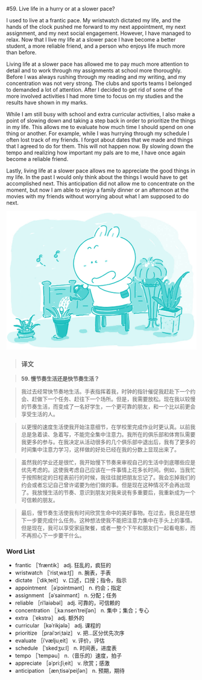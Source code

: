 #59. Live life in a hurry or at a slower pace?

I used to live at a frantic pace. My wristwatch dictated my life, and the hands of the clock pushed me forward to my next appointment, my next assignment, and my next social engagement. However, I have managed to relax. Now that I live my life at a slower pace I have become a better student, a more reliable friend, and a person who enjoys life much more than before.

Living life at a slower pace has allowed me to pay much more attention to detail and to work through my assignments at school more thoroughly. Before I was always rushing through my reading and my writing, and my concentration was not very strong. The clubs and sports teams I belonged to demanded a lot of attention. After I decided to get rid of some of the more involved activities I had more time to focus on my studies and the results have shown in my marks.

While I am still busy with school and extra curricular activities, I also make a point of slowing down and taking a step back in order to prioritize the things in my life. This allows me to evaluate how much time I should spend on one thing or another. For example, while I was hurrying through my schedule I often lost track of my friends. I forgot about dates that we made and things that I agreed to do for them. This will not happen now. By slowing down the tempo and realizing how important my pals are to me, I have once again become a reliable friend.

Lastly, living life at a slower pace allows me to appreciate the good things in my life. In the past I would only think about the things I would have to get accomplished next. This anticipation did not allow me to concentrate on the moment, but now I am able to enjoy a family dinner or an afternoon at the movies with my friends without worrying about what I am supposed to do next.

![](images/TOEFL-iBT-High-Score-Essays-059.jpg)

> ### 译文

> **59. 慢节奏生活还是快节奏生活？**

> 我过去经常快节奏地生活。手表指挥着我，时钟的指针催促我赶赴下一个约会、赶做下一个任务、赶往下一个场所。但是，我需要放松。现在我以较慢的节奏生活，而变成了一名好学生，一个更可靠的朋友，和一个比以前更会享受生活的人。

> 以更慢的速度生活使我开始注意细节，在学校里完成作业时更认真。以前我总是急着读、急着写，不能完全集中注意力。我所在的俱乐部和体育队需要我更多的参与。在我决定从活动很多的几个俱乐部中退出后，我有了更多的时间集中注意力学习，这样做的好处已经在我的分数上显现出来了。

> 虽然我的学业还是很忙，我开始慢下节奏来审视自己的生活中到底哪些应是优先考虑的。这使我考虑自己应该在一件事情上花多长时间。例如，当我忙于按照制定的日程表前行的时候，我往往就把朋友忘记了。我会忘掉我们的约会或者忘记自己曾许诺要为他们做的事。但是现在这种情况不会再出现了。我放慢生活的节奏、意识到朋友对我来说有多重要后，我重新成为一个可信赖的朋友。

> 最后，慢节奏生活使我有时间欣赏生命中的美好事物。在过去，我总是在想下一步要完成什么任务。这种想法使我不能把注意力集中在手头上的事情。但是现在，我可以享受家庭聚餐，或者一整个下午和朋友们一起看电影，而不再担心下一步要干什么。

### Word List

 * frantic ［ˈfræntik］ adj. 狂乱的，疯狂的
 * wristwatch ［ˈristˌwa:tʃ］ n. 腕表，手表
 * dictate ［ˈdikˌteit］ v. 口述，口授；指令，指示
 * appointment ［əˈpɔintmənt］ n. 约会；指定
 * assignment ［əˈsainmənt］ n. 分配；任务
 * reliable ［riˈlaiəbəl］ adj. 可靠的，可信赖的
 * concentration ［ˌka:nsenˈtreiʃən］ n. 集中；集合；专心
 * extra ［ˈekstrə］ adj. 额外的
 * curricular ［kəˈrikjələ］ adj. 课程的
 * prioritize ［praiˈɔriˌtaiz］ v. 把…区分优先次序
 * evaluate ［iˈvæljuˌeit］ v. 评价，评估
 * schedule ［ˈskedʒu:l］ n. 时间表，进度表
 * tempo ［ˈtempəu］ n.（音乐的）速度，拍子
 * appreciate ［əˈpri:ʃiˌeit］ v. 欣赏；感激
 * anticipation ［ænˌtisəˈpeiʃən］ n. 预期，期待
